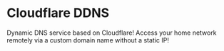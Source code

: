 # Cloudflare DDNS

Dynamic DNS service based on Cloudflare! Access your home network remotely via a custom domain name without a static IP!
